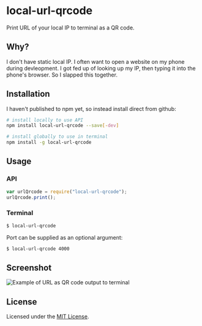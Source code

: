 # local-url-qrcode

Print URL of your local IP to terminal as a QR code.

## Why?

I don't have static local IP. I often want to open a website on my phone during devleopment. I got fed up of looking up my IP, then typing it into the phone's browser. So I slapped this together.

## Installation

I haven't published to npm yet, so instead install direct from github:

```bash
# install locally to use API
npm install local-url-qrcode --save[-dev]

# install globally to use in terminal
npm install -g local-url-qrcode
```

## Usage

### API

```js
var urlQrcode = require("local-url-qrcode");
urlQrcode.print();
```

### Terminal

```bash
$ local-url-qrcode
```

Port can be supplied as an optional argument:

```bash
$ local-url-qrcode 4000
```

## Screenshot

![Example of URL as QR code output to terminal](http://i.imgur.com/4DcCXmF.png)

## License

Licensed under the [MIT License](http://www.opensource.org/licenses/mit-license.php).
